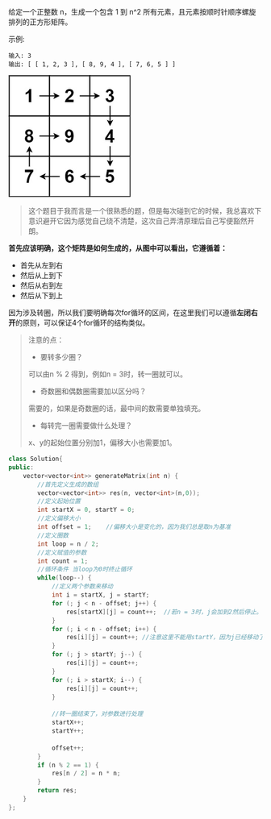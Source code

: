 给定一个正整数 n，生成一个包含 1 到 n^2 所有元素，且元素按顺时针顺序螺旋排列的正方形矩阵。

示例:

```
输入: 3 
输出: [ [ 1, 2, 3 ], [ 8, 9, 4 ], [ 7, 6, 5 ] ]
```

![spiraln](spiraln.jpg)



> 这个题目于我而言是一个很熟悉的题，但是每次碰到它的时候，我总喜欢下意识避开它因为感觉自己绕不清楚，这次自己弄清原理后自己写便豁然开朗。

**首先应该明确，这个矩阵是如何生成的，从图中可以看出，它遵循着：**

* 首先从左到右
* 然后从上到下
* 然后从右到左
* 然后从下到上

因为涉及转圈，所以我们要明确每次for循环的区间，在这里我们可以遵循**左闭右开**的原则，可以保证4个for循环的结构类似。

>注意的点：
>
>* 要转多少圈？
>
>  可以由n % 2 得到，例如n = 3时，转一圈就可以。
>
>* 奇数圈和偶数圈需要加以区分吗？
>
>  需要的，如果是奇数圈的话，最中间的数需要单独填充。
>
>* 每转完一圈需要做什么处理？
>
>  x、y的起始位置分别加1，偏移大小也需要加1。



```C++
class Solution{
public:
    vector<vector<int>> generateMatrix(int n) {
        //首先定义生成的数组
        vector<vector<int>> res(n, vector<int>(n,0));
        //定义起始位置
        int startX = 0, startY = 0;
        //定义偏移大小
        int offset = 1;    //偏移大小是变化的，因为我们总是取n为基准
        //定义圈数
        int loop = n / 2;
        //定义赋值的参数
        int count = 1;
        //循环条件 当loop为0时终止循环
        while(loop--) {
            //定义两个参数来移动
            int i = startX, j = startY;
            for (; j < n - offset; j++) {
                res[startX][j] = count++;  //若n = 3时，j会加到2然后停止。
            }
            for (; i < n - offset; i++) {
                res[i][j] = count++; //注意这里不能用startY，因为j已经移动了。
            }
            for (; j > startY; j--) {
                res[i][j] = count++;
            }
            for (; i > startX; i--) {
                res[i][j] = count++;
            }
            
            //转一圈结束了，对参数进行处理
            startX++;
            startY++;
            
            offset++;
        }
        if (n % 2 == 1) {
            res[n / 2] = n * n;
        }
        return res;
    }
};
```




